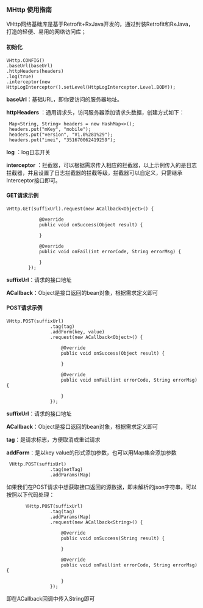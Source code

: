 ### MHttp 使用指南

VHttp网络基础库是基于Retrofit+RxJava开发的，通过封装Retrofit和RxJava，打造的轻便、易用的网络访问库；

#### 初始化

```
VHttp.CONFIG()
.baseUrl(baseUrl)
.httpHeaders(headers)
.log(true)
.interceptor(new HttpLogInterceptor().setLevel(HttpLogInterceptor.Level.BODY));
```

**baseUrl**：基础URL，即你要访问的服务器地址。

**httpHeaders** ：通用请求头，访问服务器添加请求头数据，创建方式如下：

```
 Map<String, String> headers = new HashMap<>();
 headers.put("mKey", "mobile");
 headers.put("version", "V1.0%281%29");
 headers.put("imei", "351670062419259");
```

**log** ：log日志开关

**interceptor** ：拦截器，可以根据需求传入相应的拦截器，以上示例传入的是日志拦截器，并且设置了日志拦截器的拦截等级，拦截器可以自定义，只需继承Interceptor接口即可。

#### GET请求示例

```
VHttp.GET(suffixUrl).request(new ACallback<Object>() {

            @Override
            public void onSuccess(Object result) {

            }

            @Override
            public void onFail(int errorCode, String errorMsg) {

            }
        });
```

**suffixUrl**：请求的接口地址

**ACallback**：Object是接口返回的bean对象，根据需求定义即可

#### POST请求示例

```
VHttp.POST(suffixUrl)
                .tag(tag)
                .addForm(key, value)
                .request(new ACallback<Object>() {

                    @Override
                    public void onSuccess(Object result) {

                    }

                    @Override
                    public void onFail(int errorCode, String errorMsg) {

                    }
                });
```

**suffixUrl**：请求的接口地址

**ACallback**：Object是接口返回的bean对象，根据需求定义即可

**tag**：是请求标志，方便取消或重试请求

**addForm**：是以key value的形式添加参数，也可以用Map集合添加参数

```
 VHttp.POST(suffixUrl)
                .tag(netTag)
                .addParams(Map)
```

如果我们在POST请求中想获取接口返回的源数据，即未解析的json字符串，可以按照以下代码处理：

```
       VHttp.POST(suffixUrl)
                .tag(tag)
                .addParams(Map)
                .request(new ACallback<String>() {

                    @Override
                    public void onSuccess(String result) {

                    }

                    @Override
                    public void onFail(int errorCode, String errorMsg) {

                    }
                });
```

即在ACallback回调中传入String即可
